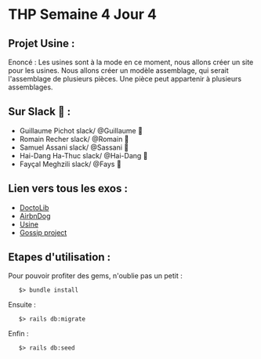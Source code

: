 # THP Semaine 4 Jour 4

## Projet Usine :

Enoncé : Les usines sont à la mode en ce moment, nous allons créer un site pour les usines. Nous allons créer un modèle assemblage, qui serait l'assemblage de plusieurs pièces. Une pièce peut appartenir à plusieurs assemblages.

## Sur Slack :tea: :

* Guillaume Pichot   slack/  @Guillaume :tropical_fish:
* Romain Recher     slack/  @Romain :whale2:
* Samuel Assani   slack/  @Sassani :tiger2:
* Hai-Dang Ha-Thuc  slack/  @Hai-Dang :leopard:
* Fayçal Meghzili   slack/  @Fays :dolphin:

## Lien vers tous les exos :
* [DoctoLib](https://github.com/sassani134/Doctolib)
* [AirbnDog](https://github.com/RomainRec/AirbnDog)
* [Usine](https://github.com/zaydang/S4J4_Usine)
* [Gossip project](https://github.com/Siriondil0/Gossip_project)
              
                    
## Etapes d'utilisation :

Pour pouvoir profiter des gems, n'oublie pas un petit :
```
   $> bundle install
```

Ensuite : 
```
   $> rails db:migrate
```

Enfin : 
```
   $> rails db:seed
```
